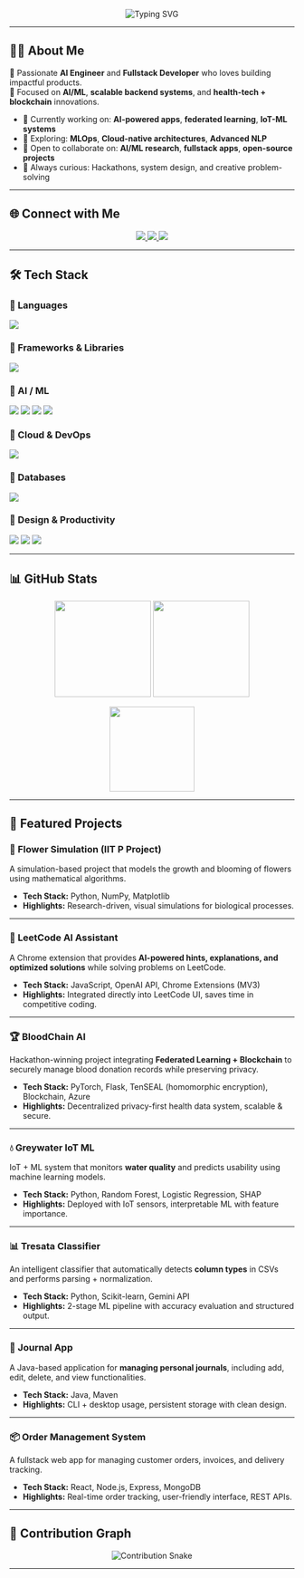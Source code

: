 <!-- Typing SVG -->
<p align="center">
  <img src="https://readme-typing-svg.demolab.com?font=Fira+Code&weight=500&size=22&pause=1000&color=12D6F7&background=FFFFFF00&center=true&vCenter=true&width=480&lines=Hi+there!+I'm+Utkarsh+Mathur;AI+Engineer+%7C+Fullstack+Developer;Contributor+%7C+Hackathon+Winner" alt="Typing SVG" />
</p>

---

## 👨‍💻 About Me  

🚀 Passionate **AI Engineer** and **Fullstack Developer** who loves building impactful products.  
🎯 Focused on **AI/ML**, **scalable backend systems**, and **health-tech + blockchain** innovations.  

- 🔭 Currently working on: **AI-powered apps**, **federated learning**, **IoT-ML systems**  
- 🌱 Exploring: **MLOps**, **Cloud-native architectures**, **Advanced NLP**  
- 🤝 Open to collaborate on: **AI/ML research**, **fullstack apps**, **open-source projects**  
- 🧠 Always curious: Hackathons, system design, and creative problem-solving  

---

## 🌐 Connect with Me  

<p align="center">
  <a href="https://linkedin.com/in/utkarsh-mathur-b1b4891b1/">
    <img src="https://img.shields.io/badge/LinkedIn-0A66C2?style=for-the-badge&logo=linkedin&logoColor=white" />
  </a>
  <a href="mailto:utkarshbmathur04@gmail.com">
    <img src="https://img.shields.io/badge/Email-D14836?style=for-the-badge&logo=gmail&logoColor=white" />
  </a>
  <a href="https://instagram.com/utk_mat">
    <img src="https://img.shields.io/badge/Instagram-E4405F?style=for-the-badge&logo=instagram&logoColor=white" />
  </a>
</p>

---

## 🛠 Tech Stack  

### 🔹 Languages  
<p>
  <img src="https://skillicons.dev/icons?i=python,cpp,js,ts,java,sql" />
</p>

### 🔹 Frameworks & Libraries  
<p>
  <img src="https://skillicons.dev/icons?i=react,nodejs,nextjs,express,vue,vite,redux" />
</p>

### 🔹 AI / ML  
<p>
  <img src="https://skillicons.dev/icons?i=pytorch,tensorflow" />
  <img src="https://img.shields.io/badge/scikit--learn-ffdd00?style=flat&logo=scikitlearn&logoColor=black" />
  <img src="https://img.shields.io/badge/Pandas-150458?style=flat&logo=pandas&logoColor=white" />
  <img src="https://img.shields.io/badge/Numpy-013243?style=flat&logo=numpy&logoColor=white" />
</p>

### 🔹 Cloud & DevOps  
<p>
  <img src="https://skillicons.dev/icons?i=aws,docker,nginx,githubactions,postman" />
</p>

### 🔹 Databases  
<p>
  <img src="https://skillicons.dev/icons?i=mongodb,mysql,postgresql" />
</p>

### 🔹 Design & Productivity  
<p>
  <img src="https://skillicons.dev/icons?i=figma" />
  <img src="https://img.shields.io/badge/Adobe_Illustrator-FF9A00?style=flat&logo=adobeillustrator&logoColor=white" />
  <img src="https://img.shields.io/badge/Notion-000000?style=flat&logo=notion&logoColor=white" />
</p>

---

## 📊 GitHub Stats  

<p align="center">
  <img src="https://github-readme-stats.vercel.app/api?username=utk-mat&show_icons=true&theme=radical" height="170"/>
  <img src="https://github-readme-streak-stats.herokuapp.com/?user=utk-mat&theme=radical" height="170"/>
</p>

<p align="center">
  <img src="https://github-readme-stats.vercel.app/api/top-langs/?username=utk-mat&layout=compact&theme=radical" height="150"/>
</p>

---

## 🚀 Featured Projects  

### 🌸 Flower Simulation (IIT P Project)  
A simulation-based project that models the growth and blooming of flowers using mathematical algorithms.  
- **Tech Stack:** Python, NumPy, Matplotlib  
- **Highlights:** Research-driven, visual simulations for biological processes.  

---

### 🤖 LeetCode AI Assistant  
A Chrome extension that provides **AI-powered hints, explanations, and optimized solutions** while solving problems on LeetCode.  
- **Tech Stack:** JavaScript, OpenAI API, Chrome Extensions (MV3)  
- **Highlights:** Integrated directly into LeetCode UI, saves time in competitive coding.  

---

### 🏆 BloodChain AI  
Hackathon-winning project integrating **Federated Learning + Blockchain** to securely manage blood donation records while preserving privacy.  
- **Tech Stack:** PyTorch, Flask, TenSEAL (homomorphic encryption), Blockchain, Azure  
- **Highlights:** Decentralized privacy-first health data system, scalable & secure.  

---

### 💧 Greywater IoT ML  
IoT + ML system that monitors **water quality** and predicts usability using machine learning models.  
- **Tech Stack:** Python, Random Forest, Logistic Regression, SHAP  
- **Highlights:** Deployed with IoT sensors, interpretable ML with feature importance.  

---

### 📊 Tresata Classifier  
An intelligent classifier that automatically detects **column types** in CSVs and performs parsing + normalization.  
- **Tech Stack:** Python, Scikit-learn, Gemini API  
- **Highlights:** 2-stage ML pipeline with accuracy evaluation and structured output.  

---

### 📓 Journal App  
A Java-based application for **managing personal journals**, including add, edit, delete, and view functionalities.  
- **Tech Stack:** Java, Maven  
- **Highlights:** CLI + desktop usage, persistent storage with clean design.  

---

### 📦 Order Management System  
A fullstack web app for managing customer orders, invoices, and delivery tracking.  
- **Tech Stack:** React, Node.js, Express, MongoDB  
- **Highlights:** Real-time order tracking, user-friendly interface, REST APIs.  

---

## 🐍 Contribution Graph  

<p align="center">
  <img src="https://github.com/utk-mat/utk-mat/blob/output/github-contribution-grid-snake.svg" alt="Contribution Snake" />
</p>

---
